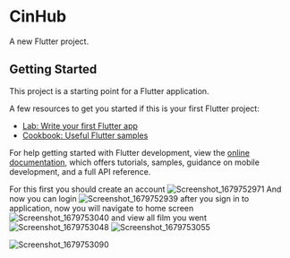 # CinHub

A new Flutter project.

## Getting Started

This project is a starting point for a Flutter application.

A few resources to get you started if this is your first Flutter project:

- [Lab: Write your first Flutter app](https://docs.flutter.dev/get-started/codelab)
- [Cookbook: Useful Flutter samples](https://docs.flutter.dev/cookbook)


For help getting started with Flutter development, view the
[online documentation](https://docs.flutter.dev/), which offers tutorials,
samples, guidance on mobile development, and a full API reference.

For this first you should create an account 
![Screenshot_1679752971](https://user-images.githubusercontent.com/109853134/227722414-270c2fe2-ed61-4b38-8b5f-2b88ddd293ce.png)
And now you can login
![Screenshot_1679752939](https://user-images.githubusercontent.com/109853134/227722439-8cf16eb7-616b-4818-af82-de152fa62ab5.png)
after you sign in to application, now you will navigate to home screen
![Screenshot_1679753040](https://user-images.githubusercontent.com/109853134/227722525-b1c67533-8fb5-428e-a545-4f6d4a778107.png)
and view all film you went
![Screenshot_1679753048](https://user-images.githubusercontent.com/109853134/227722564-c882ff1b-176d-4ec4-9841-e50d0a34a614.png) ![Screenshot_1679753055](https://user-images.githubusercontent.com/109853134/227722567-2c40eb24-b19c-40d0-bd9a-411bf67b4ecd.png)

![Screenshot_1679753090](https://user-images.githubusercontent.com/109853134/227722571-65c09d58-6d80-4a25-afb3-6963fd5025a2.png)
